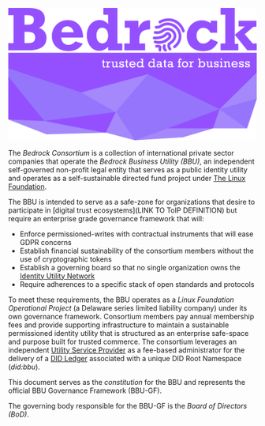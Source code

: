
![logo](./img/consortium-logo.png)

The *Bedrock Consortium* is a collection of international private sector companies that operate the *Bedrock Business Utility (BBU)*, an independent self-governed non-profit legal entity that serves as a public identity utility and operates as a self-sustainable directed fund project under [The Linux Foundation](http://linuxfoundation.org/).

The BBU is intended to serve as a safe-zone for organizations that desire to participate in [digital trust ecosystems](LINK TO ToIP DEFINITION) but require an enterprise grade governance framework that will:

* Enforce permissioned-writes with contractual instruments that will ease GDPR concerns
* Establish financial sustainability of the consortium members without the use of cryptographic tokens
* Establish a governing board so that no single organization owns the [Identity Utility Network](./gf_info//glossary.md)
* Require adherences to a specific stack of open standards and protocols

To meet these requirements, the BBU operates as a *Linux Foundation Operational Project* (a Delaware series limited liability company) under its own governance framework. Consortium members pay annual membership fees and provide supporting infrastructure to maintain a sustainable permissioned identity utility that is structured as an enterprise safe-space and purpose built for trusted commerce. The consortium leverages an independent [Utility Service Provider](./gf_info//glossary.md) as a fee-based administrator for the delivery of a [DID Ledger](./gf_info//glossary.md) associated with a unique DID Root Namespace (*did:bbu*).

This document serves as the *constitution* for the BBU and represents the official BBU Governance Framework (BBU-GF).

The governing body responsible for the BBU-GF is the *Board of Directors (BoD)*.
